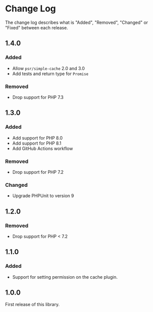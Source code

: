 # Change Log

The change log describes what is "Added", "Removed", "Changed" or "Fixed" between each release.

## 1.4.0

### Added

- Allow `psr/simple-cache` 2.0 and 3.0
- Add tests and return type for `Promise`

### Removed

- Drop support for PHP 7.3

## 1.3.0

### Added

- Add support for PHP 8.0
- Add support for PHP 8.1
- Add GitHub Actions workflow

### Removed

- Drop support for PHP 7.2

### Changed

- Upgrade PHPUnit to version 9

## 1.2.0

### Removed

- Drop support for PHP < 7.2

## 1.1.0

### Added

- Support for setting permission on the cache plugin.

## 1.0.0

First release of this library.

